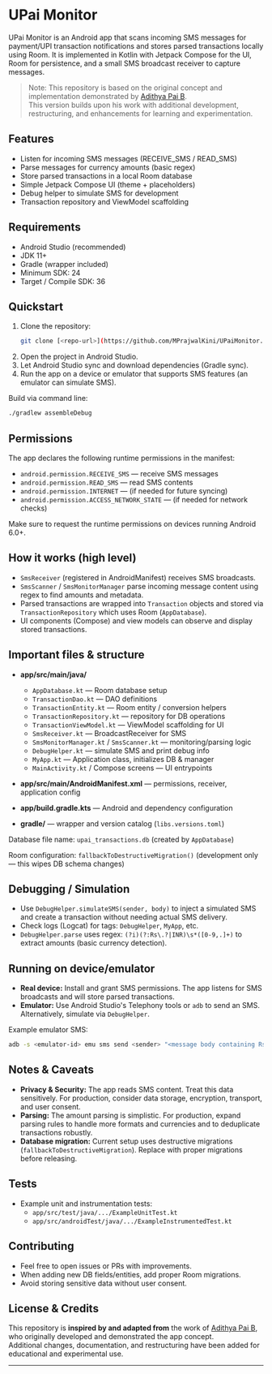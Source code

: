 # UPai Monitor

UPai Monitor is an Android app that scans incoming SMS messages for payment/UPI transaction notifications and stores parsed transactions locally using Room. It is implemented in Kotlin with Jetpack Compose for the UI, Room for persistence, and a small SMS broadcast receiver to capture messages.

> Note: This repository is based on the original concept and implementation demonstrated by [Adithya Pai B](https://github.com/adithyapaib).  
> This version builds upon his work with additional development, restructuring, and enhancements for learning and experimentation.

## Features

- Listen for incoming SMS messages (RECEIVE_SMS / READ_SMS)
- Parse messages for currency amounts (basic regex)
- Store parsed transactions in a local Room database
- Simple Jetpack Compose UI (theme + placeholders)
- Debug helper to simulate SMS for development
- Transaction repository and ViewModel scaffolding

## Requirements

- Android Studio (recommended)
- JDK 11+
- Gradle (wrapper included)
- Minimum SDK: 24
- Target / Compile SDK: 36

## Quickstart

1. Clone the repository:
   ```bash
   git clone [<repo-url>](https://github.com/MPrajwalKini/UPaiMonitor.git)
   ```
2. Open the project in Android Studio.
3. Let Android Studio sync and download dependencies (Gradle sync).
4. Run the app on a device or emulator that supports SMS features (an emulator can simulate SMS).

Build via command line:
```bash
./gradlew assembleDebug
```

## Permissions

The app declares the following runtime permissions in the manifest:

- `android.permission.RECEIVE_SMS` — receive SMS messages  
- `android.permission.READ_SMS` — read SMS contents  
- `android.permission.INTERNET` — (if needed for future syncing)  
- `android.permission.ACCESS_NETWORK_STATE` — (if needed for network checks)

Make sure to request the runtime permissions on devices running Android 6.0+.

## How it works (high level)

- `SmsReceiver` (registered in AndroidManifest) receives SMS broadcasts.  
- `SmsScanner` / `SmsMonitorManager` parse incoming message content using regex to find amounts and metadata.  
- Parsed transactions are wrapped into `Transaction` objects and stored via `TransactionRepository` which uses Room (`AppDatabase`).  
- UI components (Compose) and view models can observe and display stored transactions.

## Important files & structure

- **app/src/main/java/**
  - `AppDatabase.kt` — Room database setup  
  - `TransactionDao.kt` — DAO definitions  
  - `TransactionEntity.kt` — Room entity / conversion helpers  
  - `TransactionRepository.kt` — repository for DB operations  
  - `TransactionViewModel.kt` — ViewModel scaffolding for UI  
  - `SmsReceiver.kt` — BroadcastReceiver for SMS  
  - `SmsMonitorManager.kt` / `SmsScanner.kt` — monitoring/parsing logic  
  - `DebugHelper.kt` — simulate SMS and print debug info  
  - `MyApp.kt` — Application class, initializes DB & manager  
  - `MainActivity.kt` / Compose screens — UI entrypoints  

- **app/src/main/AndroidManifest.xml** — permissions, receiver, application config  
- **app/build.gradle.kts** — Android and dependency configuration  
- **gradle/** — wrapper and version catalog (`libs.versions.toml`)

Database file name: `upai_transactions.db` (created by `AppDatabase`)

Room configuration: `fallbackToDestructiveMigration()` (development only — this wipes DB schema changes)

## Debugging / Simulation

- Use `DebugHelper.simulateSMS(sender, body)` to inject a simulated SMS and create a transaction without needing actual SMS delivery.  
- Check logs (Logcat) for tags: `DebugHelper`, `MyApp`, etc.  
- `DebugHelper.parse` uses regex: `(?i)(?:Rs\.?|INR)\s*([0-9,.]+)` to extract amounts (basic currency detection).

## Running on device/emulator

- **Real device:** Install and grant SMS permissions. The app listens for SMS broadcasts and will store parsed transactions.  
- **Emulator:** Use Android Studio's Telephony tools or `adb` to send an SMS. Alternatively, simulate via `DebugHelper`.

Example emulator SMS:
```bash
adb -s <emulator-id> emu sms send <sender> "<message body containing Rs. or INR and an amount>"
```

## Notes & Caveats

- **Privacy & Security:** The app reads SMS content. Treat this data sensitively. For production, consider data storage, encryption, transport, and user consent.  
- **Parsing:** The amount parsing is simplistic. For production, expand parsing rules to handle more formats and currencies and to deduplicate transactions robustly.  
- **Database migration:** Current setup uses destructive migrations (`fallbackToDestructiveMigration`). Replace with proper migrations before releasing.

## Tests

- Example unit and instrumentation tests:
  - `app/src/test/java/.../ExampleUnitTest.kt`
  - `app/src/androidTest/java/.../ExampleInstrumentedTest.kt`

## Contributing

- Feel free to open issues or PRs with improvements.  
- When adding new DB fields/entities, add proper Room migrations.  
- Avoid storing sensitive data without user consent.

## License & Credits

This repository is **inspired by and adapted from** the work of [Adithya Pai B](https://github.com/adithyapaib), who originally developed and demonstrated the app concept.  
Additional changes, documentation, and restructuring have been added for educational and experimental use.

---

